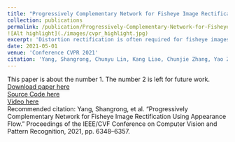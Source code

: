 ```yaml
---
title: "Progressively Complementary Network for Fisheye Image Rectification Using Appearance Flow"
collection: publications
permalink: /publication/Progressively-Complementary-Network-for-Fisheye-Image-Rectification-Using-Appearance-Flow
![Alt highlight](./images/cvpr_highlight.jpg)
excerpt: 'Distortion rectification is often required for fisheye images. The generation-based method is one mainstream solution due to its label-free property, but its naive skip-connection and overburdened decoder will cause blur and incomplete correction. First, the skip-connection directly transfers the image features, which may introduce distortion and cause incomplete correction. Second, the decoder is overburdened during simultaneously reconstructing the content and structure of the image, resulting in vague performance. To solve these two problems, in this paper, we focus on the interpretable correction mechanism of the distortion rectification network and propose a feature-level correction scheme. We embed a correction layer in skip-connection and leverage the appearance flows in different layers to pre-correct the image features. Consequently, the decoder can easily reconstruct a plausible result with the remaining distortion-less information. In addition, we propose a parallel complementary structure. It effectively reduces the burden of the decoder by separating content reconstruction and structure correction. Subjective and objective experiment results on different datasets demonstrate the superiority of our method.'
date: 2021-05-01
venue: 'Conference CVPR 2021'
citation: 'Yang, Shangrong, Chunyu Lin, Kang Liao, Chunjie Zhang, Yao Zhao. “Progressively Complementary Network for Fisheye Image Rectification Using Appearance Flow.” Proceedings of the IEEE/CVF Conference on Computer Vision and Pattern Recognition, 2021, pp. 6348–6357'
---
```

This paper is about the number 1. The number 2 is left for future work.  
[Download paper here](https://academic.microsoft.com/paper/3177176136/related)  
[Source Code here](https://github.com/uof1745-cmd/PCN)  
[Video here](https://0633e92166c0a27ea1aa-ab47878a9e45eb9e2f15be38a59f867e.ssl.cf1.rackcdn.com/TFCCYRWN-1702876-1339891-Upload-1622383153.mp4)  
Recommended citation: Yang, Shangrong, et al. “Progressively Complementary Network for Fisheye Image Rectification Using Appearance Flow.” Proceedings of the IEEE/CVF Conference on Computer Vision and Pattern Recognition, 2021, pp. 6348–6357.  

